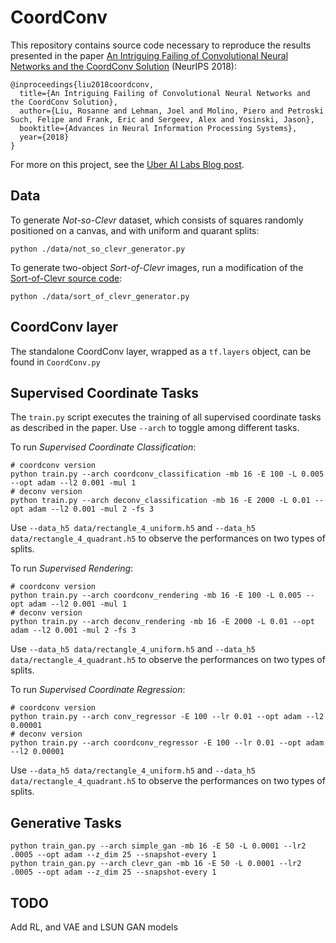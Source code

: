 # CoordConv

This repository contains source code necessary to reproduce the results presented in the paper [An Intriguing Failing of Convolutional Neural Networks and the CoordConv Solution](https://arxiv.org/abs/1807.03247) (NeurIPS 2018):

```
@inproceedings{liu2018coordconv,
  title={An Intriguing Failing of Convolutional Neural Networks and the CoordConv Solution},
  author={Liu, Rosanne and Lehman, Joel and Molino, Piero and Petroski Such, Felipe and Frank, Eric and Sergeev, Alex and Yosinski, Jason},
  booktitle={Advances in Neural Information Processing Systems},
  year={2018}
}
```

For more on this project, see the [Uber AI Labs Blog post](https://eng.uber.com/coordconv).

## Data
To generate *Not-so-Clevr* dataset, which consists of squares randomly positioned on a canvas, and with uniform and quarant splits:
```
python ./data/not_so_clevr_generator.py
```

To generate two-object *Sort-of-Clevr* images, run a modification of the [Sort-of-Clevr source code](https://github.com/kimhc6028/relational-networks/blob/master/sort_of_clevr_generator.py):
```
python ./data/sort_of_clevr_generator.py
```

## CoordConv layer
The standalone CoordConv layer, wrapped as a ```tf.layers``` object, can be found in ```CoordConv.py``` 

## Supervised Coordinate Tasks
The ```train.py``` script executes the training of all supervised coordinate tasks as described in the paper. Use ```--arch``` to toggle among different tasks.

To run *Supervised Coordinate Classification*:

```
# coordconv version
python train.py --arch coordconv_classification -mb 16 -E 100 -L 0.005 --opt adam --l2 0.001 -mul 1  
# deconv version
python train.py --arch deconv_classification -mb 16 -E 2000 -L 0.01 --opt adam --l2 0.001 -mul 2 -fs 3
```
Use ```--data_h5 data/rectangle_4_uniform.h5``` and ```--data_h5 data/rectangle_4_quadrant.h5``` to observe the performances on two types of splits. 

To run *Supervised Rendering*:

```
# coordconv version
python train.py --arch coordconv_rendering -mb 16 -E 100 -L 0.005 --opt adam --l2 0.001 -mul 1
# deconv version
python train.py --arch deconv_rendering -mb 16 -E 2000 -L 0.01 --opt adam --l2 0.001 -mul 2 -fs 3
```
Use ```--data_h5 data/rectangle_4_uniform.h5``` and ```--data_h5 data/rectangle_4_quadrant.h5``` to observe the performances on two types of splits. 

To run *Supervised Coordinate Regression*:

```
# coordconv version
python train.py --arch conv_regressor -E 100 --lr 0.01 --opt adam --l2 0.00001
# deconv version
python train.py --arch coordconv_regressor -E 100 --lr 0.01 --opt adam --l2 0.00001
```
Use ```--data_h5 data/rectangle_4_uniform.h5``` and ```--data_h5 data/rectangle_4_quadrant.h5``` to observe the performances on two types of splits. 

## Generative Tasks
```
python train_gan.py --arch simple_gan -mb 16 -E 50 -L 0.0001 --lr2 .0005 --opt adam --z_dim 25 --snapshot-every 1
python train_gan.py --arch clevr_gan -mb 16 -E 50 -L 0.0001 --lr2 .0005 --opt adam --z_dim 25 --snapshot-every 1
```

## TODO
Add RL, and VAE and LSUN GAN models

